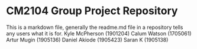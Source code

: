 # CM2104 Group Project Repository
This is a markdown file, generally the readme.md file in a repository tells any users what it is for. 
Kyle McPherson (1901204)
Calum Watson (1705061)
Artur Mugin (1905136)
Daniel Akiode (1905423)
Saran K (1905138)
